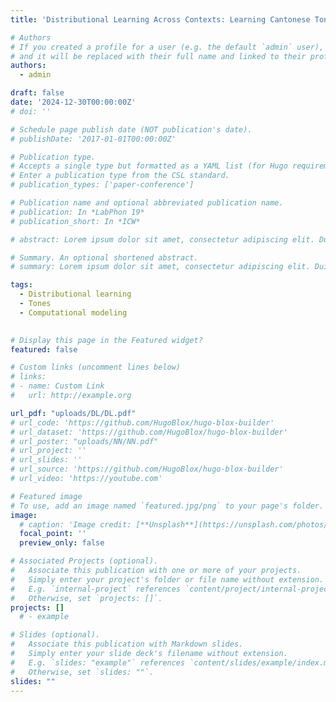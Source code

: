 ```yaml
---
title: 'Distributional Learning Across Contexts: Learning Cantonese Tones in Naturalistic Speech'

# Authors
# If you created a profile for a user (e.g. the default `admin` user), write the username (folder name) here
# and it will be replaced with their full name and linked to their profile.
authors:
  - admin

draft: false
date: '2024-12-30T00:00:00Z'
# doi: ''

# Schedule page publish date (NOT publication's date).
# publishDate: '2017-01-01T00:00:00Z'

# Publication type.
# Accepts a single type but formatted as a YAML list (for Hugo requirements).
# Enter a publication type from the CSL standard.
# publication_types: ['paper-conference']

# Publication name and optional abbreviated publication name.
# publication: In *LabPhon 19*
# publication_short: In *ICW*

# abstract: Lorem ipsum dolor sit amet, consectetur adipiscing elit. Duis posuere tellus ac convallis placerat. Proin tincidunt magna sed ex sollicitudin condimentum. Sed ac faucibus dolor, scelerisque sollicitudin nisi. Cras purus urna, suscipit quis sapien eu, pulvinar tempor diam. Quisque risus orci, mollis id ante sit amet, gravida egestas nisl. Sed ac tempus magna. Proin in dui enim. Donec condimentum, sem id dapibus fringilla, tellus enim condimentum arcu, nec volutpat est felis vel metus. Vestibulum sit amet erat at nulla eleifend gravida.

# Summary. An optional shortened abstract.
# summary: Lorem ipsum dolor sit amet, consectetur adipiscing elit. Duis posuere tellus ac convallis placerat. Proin tincidunt magna sed ex sollicitudin condimentum.

tags:
  - Distributional learning
  - Tones
  - Computational modeling
  

# Display this page in the Featured widget?
featured: false

# Custom links (uncomment lines below)
# links:
# - name: Custom Link
#   url: http://example.org

url_pdf: "uploads/DL/DL.pdf"
# url_code: 'https://github.com/HugoBlox/hugo-blox-builder'
# url_dataset: 'https://github.com/HugoBlox/hugo-blox-builder'
# url_poster: "uploads/NN/NN.pdf"
# url_project: ''
# url_slides: ''
# url_source: 'https://github.com/HugoBlox/hugo-blox-builder'
# url_video: 'https://youtube.com'

# Featured image
# To use, add an image named `featured.jpg/png` to your page's folder.
image:
  # caption: 'Image credit: [**Unsplash**](https://unsplash.com/photos/pLCdAaMFLTE)'
  focal_point: ''
  preview_only: false

# Associated Projects (optional).
#   Associate this publication with one or more of your projects.
#   Simply enter your project's folder or file name without extension.
#   E.g. `internal-project` references `content/project/internal-project/index.md`.
#   Otherwise, set `projects: []`.
projects: []
  # - example

# Slides (optional).
#   Associate this publication with Markdown slides.
#   Simply enter your slide deck's filename without extension.
#   E.g. `slides: "example"` references `content/slides/example/index.md`.
#   Otherwise, set `slides: ""`.
slides: ""
---
```


<!-- <sup> - <strong>Fengyue Zhao</strong>, Sam Tilsen. Syllable Position Prominence in Unsupervised Neural Network Segment Categorization. LabPhon 19. June 27 - 29 2024. Hanyang University, Seoul, South Korea. </sup> -->
<!-- 
## Motivation
Infants initially discriminate most sound contrasts but quickly attune to those of their native language. This raises the question: how do infants identify the relevant acoustic dimensions for learning phonetic categories? The distributional learning account proposes that infants track the distribution of sounds, and identify acoustic dimensions as contrastive if their distribution has two or more distinct peaks (i.e. multimodal distributions) [1]. However, while multimodality appear in controlled experiments, they are rarely found in naturalistic, highly variable speech, suggesting that multimodality is not a reliable way to identify contrastive dimensions [2]. Recent work comparing languages with/without vowel length contrasts suggests that even without multimodality, contrastive dimensions show more contextual variability: when a dimension is contrastive, the shape of its distribution will vary more across contexts [3]. The distributional learning across contexts hypothesis proposes that infants utilize this contextual variability to distinguish phonetic categories. This study tests this hypothesis by examining Hong Kong Cantonese tones, exploring whether ease of acquiring different tonal contrasts is linked to their contextual variability in distribution shape. Cantonese serves as a valuable test case due to the overlapping acoustic distributions between its six tones: high-level (T1), high-rising (T2), mid-level (T3), low-falling (T4), low-rising (T5), and low-level (T6). 

## Method
We analyzed the Multi-ethnic Hong Kong Cantonese Corpus (MeHKCC) [4], which consists naturalistic speech recordings from 24 native Cantonese female speakers. 65,106 monosyllabic and disyllabic content words were extracted. Pairwise F0 contour comparisons showed varying acoustic overlap among tones, except for the phonetically distinct T1 (e.g., distinct pair: T1T4, overlapping pairs: T3T5, T2T5; see Fig.1). Based on acoustic overlap and documented acquisition difficulty [5], tone pairs were categorized into: (1) Easy pairs, which are phonetically distinct and easy to learn (e.g., T1T4); (2) Hard pairs, which are acoustically overlapping but learnable (e.g., T3T5); and (3) Merger pairs, which are acoustically overlapping and challenging to learn (e.g., T2T5). We predict that contextual variability in distribution shapes aligns with developmental acquisition patterns, with Easy contrasts showing the most separation and variability, followed by Hard and Merger pairs. Although Hard and Merger pairs both show acoustic overlap, we predict that Hard pairs are more learnable due to the greater contextual variability in their distributional shapes.

To test this, nine F0 landmarks (mean, median, variance, max-min, onset, 25%, 75%, offset, duration) were extracted, and t-distributed stochastic neighbor embedding (t-SNE) was used to reduce these dimensions to a 2D space. Distributional differences were quantified using Earth Mover’s Distance (EMD) for pairwise tone comparisons across contexts. Contexts were defined as combinations of (1) neighboring sounds (e.g., stops, fricatives, nasals), (2) syllable position in a word (i.e., first or second syllable in a word), and (3) prosodic position (i.e., utterance-initial, -medial or -final).

<figure>
  <img src="/uploads/DL/fig1.png"/>
  <figcaption>Figure 1. Pairwise F0 contours for three example tone pairs from a female speaker, with mean and 95% confidence intervals, time-normalized. (A) T1T4 shows clear phonetic distinction, while (B) T3T5 and (C) T2T5 exhibit varying degrees of overlap.</figcaption>
</figure>


## Results
 Analyses were conducted for all tone pairs, with T1T4 (Easy), T3T5 (Hard), and T2T5 (Merger) selected for illustration. Fig. 2 shows the frequency distribution of the Hard tone pair T3T5 after dimensionality reduction. While tone pairs show unimodal distribution when pooled across contexts (Panel A), they show different distribution shapes across specific contexts (Panel B shows two illustrative contexts). Figure 3 presents a boxplot of EMD for the three tone pairs, where each data point represents the pairwise EMD of two tones within a single context. Higher mean EMD values indicate greater distributional separation in general, while higher variance across contexts reflects greater contextual variability. Across four EMD metrics—mean, median, variance, and maximum—Easy pairs consistently show the highest values, followed by Hard pairs, and then Merger pairs (values provided in Fig. 3). This hierarchy aligns with developmental acquisition patterns: tones with greater separation and contextual variability are learned more readily than tones with lower values. Analyses of all 15 tone pairs reveal similar trends, with more nuanced interactions between distributional learning across contexts and acoustic realizations.

<figure>
  <img src="/uploads/DL/fig2.png"/>
  <figcaption>Figure 2. (A) The overall frequency distribution of the Hard tone pair T3T5 along a reduced 2D space shows a unimodal distribution, despite T3 and T5 being contrastive tones. (B) Frequency distributions for the same tone pair across two specific contexts reveal different distributional shapes. Context 2 (e.g., nasal onsets without codas, second syllable, utterance-medial) exhibits greater separability (EMD = 78.3) compared to Context 1 (EMD = 12.2). Even though the overall frequency distribution is unimodal, we can see differently shaped distributions across context.
  </figcaption>
</figure>

<figure>
  <img src="/uploads/DL/fig3.png"/>
  <figcaption>Figure 3. Earth Mover’s Distance (EMD) distributions for three tone pair categories: Easy (T1T4), Hard (T3T5), and Merger (T2T5). Each data point represents the pairwise EMD between two tones within a specific context. Panel A illustrates a context with the greatest separability, while Panel B shows a context with the lowest separability. Lowest values for four EMD metrics (mean, median, variance, and maximum) were bolded.
  </figcaption>
</figure>

## Discussions
This study explored the learning of multiple tone contrasts, a relatively unexplored area in distributional learning. Findings suggest that infants may rely on distributional shapes across contexts to learn contrasts, offering a plausible mechanism for learning in the absence of invariance in speech signals. Future direction will expand to additional corpora with additional contexts, and develop computational learning models to quantitatively capture the learning trajectories of all tone pairs.


## References
[1] Maye, J., Werker, J. F., & Gerken, L. (2002). Infant sensitivity to distributional information can affect phonetic discrimination. Cognition, 82(3), B101-111. https://doi.org/10.1016/s0010-0277(01)00157-3 

[2] Bion, R. A. H., Miyazawa, K., Kikuchi, H., & Mazuka, R. (2013). Learning Phonemic Vowel Length from Naturalistic Recordings of Japanese Infant-Directed Speech. PLOS ONE, 8(2), e51594. https://doi.org/10.1371/journal.pone.0051594 

[3] Hitczenko, K., & Feldman, N. (2022). Naturalistic speech supports distributional learning across contexts. https://doi.org/10.1073/pnas.2123230119 

[4] Yu, A., Delisle, N., Martin, N., Zhang, V., Yao, Y., & To, C. (2024). The Multi-ethnic Hong Kong Cantonese Corpus. CorpusPhon satellite workshop at LabPhon19. https://ccds.edu.hku.hk 

[5] Mok, P. P. K., Fung, H. S. H., & Li, V. G. (2019). Assessing the Link Between Perception and Production in Cantonese Tone Acquisition. Journal of Speech, Language, and Hearing Research, 62(5), 1243–1257. https://doi.org/10.1044/2018_JSLHR-S-17-0430 -->
